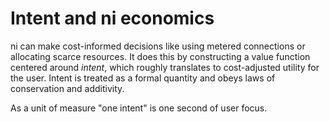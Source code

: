 # Intent and ni economics
ni can make cost-informed decisions like using metered connections or
allocating scarce resources. It does this by constructing a value function
centered around _intent_, which roughly translates to cost-adjusted utility for
the user. Intent is treated as a formal quantity and obeys laws of conservation
and additivity.

As a unit of measure "one intent" is one second of user focus.
